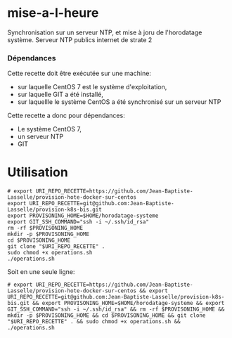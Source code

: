 # mise-a-l-heure

Synchronisation sur un serveur NTP, et mise à joru de l'horodatage système.
Serveur NTP publics internet de strate 2

### Dépendances 

Cette recette doit être exécutée sur une machine:
* sur laquelle CentOS 7 est le système d'exploitation, 
* sur laquelle GIT a été installé,
* sur laquellle le système CentOS a été synchronisé sur un serveur NTP


Cette recette a donc pour dépendances:

* Le système CentOS 7,
* un serveur NTP
* GIT 


# Utilisation

```
# export URI_REPO_RECETTE=https://github.com/Jean-Baptiste-Lasselle/provision-hote-docker-sur-centos
export URI_REPO_RECETTE=git@github.com:Jean-Baptiste-Lasselle/provision-k8s-bis.git
export PROVISONING_HOME=$HOME/horodatage-systeme
export GIT_SSH_COMMAND="ssh -i ~/.ssh/id_rsa"
rm -rf $PROVISONING_HOME
mkdir -p $PROVISONING_HOME
cd $PROVISONING_HOME
git clone "$URI_REPO_RECETTE" .
sudo chmod +x operations.sh
./operations.sh
```

Soit en une seule ligne:

```
# export URI_REPO_RECETTE=https://github.com/Jean-Baptiste-Lasselle/provision-hote-docker-sur-centos && export URI_REPO_RECETTE=git@github.com:Jean-Baptiste-Lasselle/provision-k8s-bis.git && export PROVISONING_HOME=$HOME/horodatage-systeme && export GIT_SSH_COMMAND="ssh -i ~/.ssh/id_rsa" && rm -rf $PROVISONING_HOME && mkdir -p $PROVISONING_HOME && cd $PROVISONING_HOME && git clone "$URI_REPO_RECETTE" . && sudo chmod +x operations.sh && ./operations.sh
```
